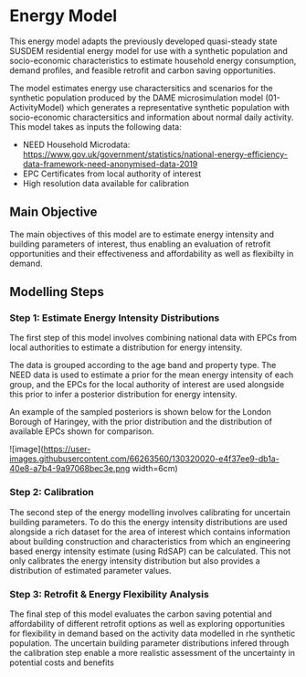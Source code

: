 # Energy Model

This energy model adapts the previously developed quasi-steady state SUSDEM residential energy model for use with a synthetic population and socio-economic characteristics to estimate household energy consumption, demand profiles, and feasible retrofit and carbon saving opportunities.

The model estimates energy use charactersitics and scenarios for the synthetic population produced by the DAME microsimulation model (01-ActivityModel) which generates a representative synthetic population with socio-economic charactersitics and information about normal daily activity. This model takes as inputs the following data:

- NEED Household Microdata: https://www.gov.uk/government/statistics/national-energy-efficiency-data-framework-need-anonymised-data-2019
- EPC Certificates from local authority of interest
- High resolution data available for calibration

## Main Objective

The main objectives of this model are to estimate energy intensity and building parameters of interest, thus enabling an evaluation of retrofit opportunities and their effectiveness and affordability as well as flexibilty in demand.

## Modelling Steps

### Step 1: Estimate Energy Intensity Distributions

The first step of this model involves combining national data with EPCs from local authorities to estimate a distribution for energy intensity.

The data is grouped according to the age band and property type. The NEED data is used to estimate a prior for the mean energy intensity of each group, and the EPCs for the local authority of interest are used alongside this prior to infer a posterior distribution for energy intensity.

An example of the sampled posteriors is shown below for the London Borough of Haringey, with the prior distribution and the distribution of available EPCs shown for comparison.

![image](https://user-images.githubusercontent.com/66263560/130320020-e4f37ee9-db1a-40e8-a7b4-9a97068bec3e.png width=6cm)

### Step 2: Calibration

The second step of the energy modelling involves calibrating for uncertain building parameters. To do this the energy intensity distributions are used alongside a rich dataset for the area of interest which contains information about building construction and characteristics from which an engineering based energy intensity estimate (using RdSAP) can be calculated. This not only calibrates the energy intensity distribution but also provides a distribution of estimated parameter values. 

### Step 3: Retrofit & Energy Flexibility Analysis

The final step of this model evaluates the carbon saving potential and affordability of different retrofit options as well as exploring opportunities for flexibility in demand based on the activity data modelled in rhe synthetic population. The uncertain building parameter distributions infered through the calibration step enable a more realistic assessment of the uncertainty in potential costs and benefits
